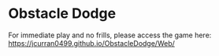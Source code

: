 # Obstacle Dodge

For immediate play and no frills, please access the game here: https://jcurran0499.github.io/ObstacleDodge/Web/

